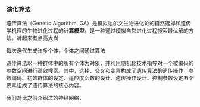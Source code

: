 ### 演化算法

遗传算法（Genetic Algorithm, GA）是模拟达尔文生物进化论的自然选择和遗传学机理的生物进化过程的**计算模型**，是一种通过模拟自然进化过程搜索最优解的方法。听起来有点高大尚

每次迭代生成许多个体，个体之间通过算法

遗传算法以一种群体中的所有个体为对象，并利用随机化技术指导对一个被编码的参数空间进行高效搜索。其中，选择、交叉和变异构成了遗传算法的遗传操作；参数编码、初始群体的设定、适应度函数的设计、遗传操作设计、控制参数设定五个要素组成了遗传算法的核心内容。

我们对比之前介绍过的神经网络，